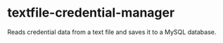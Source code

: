# textfile-credential-manager
Reads credential data from a text file and saves it to a MySQL database.
